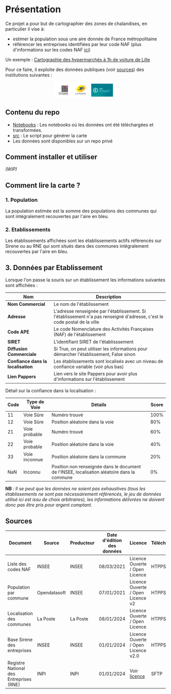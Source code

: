 # Présentation

Ce projet a pour but de cartographier des zones de chalandises, en particulier il vise à:

- estimer la population sous une aire donnée de France métropolitaine
- référencer les entreprises identifiées par leur code NAF (plus d'informations sur les codes NAF [ici](https://www.insee.fr/fr/information/2406147))

Un exemple : <a href="https://basile-desjuzeur.github.io/zone-de-chalandise/data/img/Lille.html" onclick="window.open(this.href); return false;">Cartographie des hypermarchés à 1h de voiture de Lille</a>

Pour ce faire, il exploite des données publiques (voir [sources](#sources)) des institutions suivantes :

<p align="center">
  <img src="./data/img/sources_data.png" alt="Sources de données" width="200"/>
</p>

## Contenu du repo

- [Notebooks](./Notebooks/) : Les notebooks où les données ont été téléchargées et transformées.
- [src](./src) : Le script pour générer la carte
- Les données sont disponibles sur un repo privé

## Comment installer et utiliser

*(WIP)*

## Comment lire la carte ?

### 1. Population

La population estimée est la somme des populations des communes qui sont intégralement recouvertes par l'aire en bleu.

### 2. Etablissements

Les établissements affichées sont les établissements actifs référencés sur Sirene ou au RNE qui sont  situés dans des communes intégralement recouvertes par l'aire en bleu.

## 3. Données par Etablissement

Lorsque l'on passe la souris sur un établissement les informations suivantes sont affichées :

| Nom               | Description  |
|----------------------------|--------------|
| **Nom Commercial**         | Le nom de l'établissement             |
| **Adresse**                | L'adresse renseignée par l'établissement. Si l'établissement n'a pas renseigné d'adresse, c'est le code postal de la ville             |
| **Code APE**               | Le code Nomenclature des Activités Françaises (NAF) de l'établissement            |
| **SIRET**                  | L'identifiant SIRET de l'établisssement            |
| **Diffusion Commerciale**  | Si True, on peut utiliser les informations pour démarcher l'établissement, False sinon             |
| **Confiance dans la localisation**| Les établissements sont localisés avec un niveau de confiance variable (voir plus bas)       |
| **Lien Pappers**           |  Lien vers le site Pappers pour avoir plus d'informations sur l'établissement            |

Détail  sur la confiance dans la localisation :

| Code | Type de Voie      | Détails                                    | Score |
|------|-------------------|--------------------------------------------|-------|
| 11    | Voie Sûre         | Numéro trouvé                               | 100%     |
| 12   | Voie Sûre         | Position aléatoire dans la voie             | 80%     |
| 21   | Voie probable     | Numéro trouvé                               | 60%     |
| 22   | Voie probable     | Position aléatoire dans la voie             | 40%     |
| 33   | Voie inconnue      | Position aléatoire dans la commune          | 20%     |
| NaN  | Inconnu            | Position non renseignée dans le document de l'INSEE, localisation aléatoire dans la commune | 0%   |

**NB** : *Il se peut que les données ne soient pas exhaustives (tous les établissements ne sont pas nécessairement référencés, le jeu de données utilisé ici est issu de choix arbitraires), les informations délivrées ne doivent donc pas être pris pour argent comptant.*

## Sources

| Document                                                        | Source                                                | Producteur | Date d'édition des données | Licence                                         | Téléchargement |
|-----------------------------------------------------------------|-------------------------------------------------------|------------|-----------------------------|--------------------------------------------------|----------------|
| Liste des codes NAF                                             | INSEE                                                  | INSEE       | 08/03/2021                  | Licence Ouverte / Open Licence                    | HTPPS          |
| Population par commune                                          | Opendatasoft                                           | INSEE       | 07/01/2021                  | Licence Ouverte / Open Licence v2                 | HTPPS          |
| Localisation des communes                                       | La Poste                                               | La Poste    | 08/01/2024                  | Licence Ouverte / Open Licence                    | HTPPS          |
| Base Sirene des entreprises                                     | INSEE                                                  | INSEE       | 01/01/2024                  | Licence Ouverte / Open Licence v2.0               | HTPPS          |
| Registre National des Entreprises (RNE)                         | INPI                                                   | INPI        | 01/01/2024                  | Voir [licence](https://www.inpi.fr/sites/default/files/Proposition%20de%20licence%20informations%20publiques%20INPI%20%28PI%20et%20RNE%29%20en%20cours.pdf)                                   | SFTP           |

